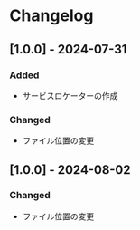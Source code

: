 # Changelog

## [1.0.0] - 2024-07-31
### Added
- サービスロケーターの作成

### Changed
- ファイル位置の変更

## [1.0.0] - 2024-08-02
### Changed
- ファイル位置の変更